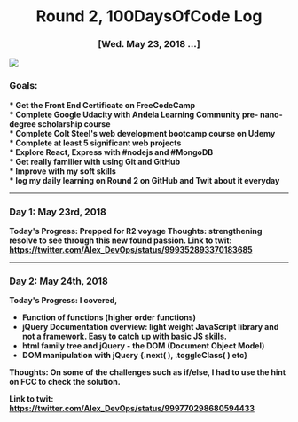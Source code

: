 <h1 align = "center">Round 2, 100DaysOfCode Log</h1>
<h3 align = "center"> [Wed. May 23,  2018 ...]</h3>
<img src = "https://cdn.pixabay.com/photo/2016/11/18/18/37/programming-1836330_960_720.png">

<h3> Goals:</h3>
<strong>  * Get the Front End Certificate on FreeCodeCamp </strong> <br>
<strong>  * Complete Google Udacity with Andela Learning Community pre- nano-degree scholarship course </strong> <br>
<strong>  * Complete Colt Steel's web development bootcamp course on Udemy </strong> <br>
<strong>  * Complete at least 5 significant web projects </strong> <br>
<strong>  * Explore React, Express with #nodejs and #MongoDB </strong> <br>
<strong>  * Get really familier with using Git and GitHub </strong> <br>
<strong>  * Improve with my soft skills </strong> <br>
<strong>  * log my daily learning on Round 2 on GitHub and Twit about it everyday


------------------------------------------------------------------------

<h3>Day 1: May 23rd, 2018</h3>

**Today's Progress**: Prepped for R2 voyage
**Thoughts:** strengthening resolve to see through this new found passion. 
**Link to twit:** https://twitter.com/Alex_DevOps/status/999352893370183685

------------------------------------------------------------------------

<h3>Day 2: May 24th, 2018</h3>

**Today's Progress**: I covered, 
* Function of functions (higher order functions)
* jQuery Documentation overview: light weight JavaScript library and not a framework. Easy to catch up with basic JS skills.
* html family tree and jQuery - the DOM (Document Object Model)
* DOM manipulation with jQuery {.next( ), .toggleClass( ) etc}

**Thoughts:** On some of the challenges such as if/else, I had to use the hint on FCC to check the solution.

**Link to twit:** https://twitter.com/Alex_DevOps/status/999770298680594433
